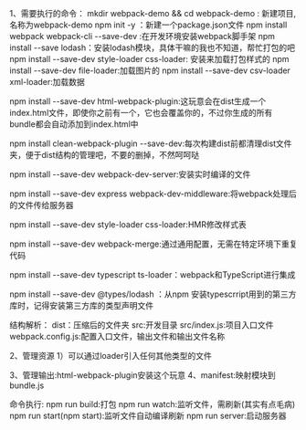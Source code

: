 <!-- 备注一些东西 -->
1、需要执行的命令：
mkdir webpack-demo && cd webpack-demo : 新建项目,名称为webpack-demo
npm init -y ：新建一个package.json文件
npm install webpack webpack-cli --save-dev :在开发环境安装webpack脚手架
npm install --save lodash：安装lodash模块，具体干嘛的我也不知道，帮忙打包的吧
npm install --save-dev style-loader css-loader: 安装来加载打包样式的
npm install --save-dev file-loader:加载图片的
npm install --save-dev csv-loader xml-loader:加载数据



<!-- 这些都是尚未安装成功的 -->
npm install --save-dev html-webpack-plugin:这玩意会在dist生成一个index.html文件，即使你之前有一个，它也会覆盖你的，不过你生成的所有bundle都会自动添加到index.html中

npm install clean-webpack-plugin --save-dev:每次构建dist前都清理dist文件夹，便于dist结构的管理吧，不要的删掉，不然呵呵哒

npm install --save-dev webpack-dev-server:安装实时编译的文件

npm install --save-dev express webpack-dev-middleware:将webpack处理后的文件传给服务器

npm install --save-dev style-loader css-loader:HMR修改样式表

npm install --save-dev webpack-merge:通过通用配置，无需在特定环境下重复代码

npm install --save-dev typescript ts-loader：webpack和TypeScript进行集成

npm install --save-dev @types/lodash ：从npm 安装typescrript用到的第三方库时，记得安装第三方库的类型声明文件
<!--     "@types/lodash": "^4.14.149",todo -->
<!--     "develop": "webpack-dev-server --open --config webpack.config.js" -->

结构解析：
dist：压缩后的文件夹
src:开发目录
src/index.js:项目入口文件
webpack.config.js:配置入口文件，输出文件和输出文件名称



2、管理资源
1）可以通过loader引入任何其他类型的文件

3、管理输出:html-webpack-plugin安装这个玩意
4、manifest:映射模块到bundle.js


命令执行:
npm run build:打包
npm run watch:监听文件，需刷新(其实有点毛病)
npm run start(npm start):监听文件自动编译刷新
npm run server:启动服务器

